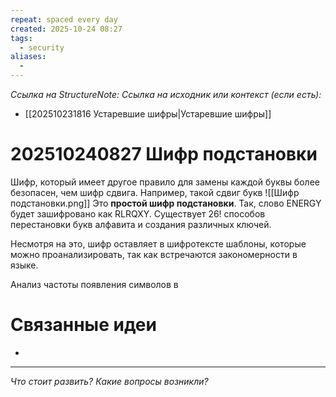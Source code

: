 ```yaml
---
repeat: spaced every day
created: 2025-10-24 08:27
tags:
  - security
aliases:
  -
---
```

*Ссылка на StructureNote:*
*Ссылка на исходник или контекст (если есть):*
- [[202510231816 Устаревшие шифры|Устаревшие шифры]] 

# 202510240827 Шифр подстановки
Шифр, который имеет другое правило для замены каждой буквы более безопасен, чем шифр сдвига. Например, такой сдвиг букв
![[Шифр подстановки.png]]
Это **простой шифр подстановки**. Так, слово ENERGY будет зашифровано как RLRQXY. Существует $26!$ способов перестановки букв алфавита и создания различных ключей. 

Несмотря на это, шифр оставляет в шифротексте шаблоны, которые можно проанализировать, так как встречаются закономерности в языке. 

Анализ частоты появления символов в 
# Связанные идеи

- 

---

*Что стоит развить? Какие вопросы возникли?*
